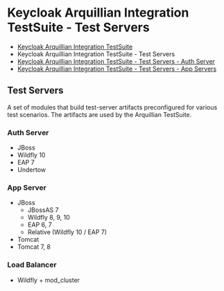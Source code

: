 # Keycloak Arquillian Integration TestSuite - Test Servers

- [Keycloak Arquillian Integration TestSuite](../README.md)
- Keycloak Arquillian Integration TestSuite - Test Servers
- [Keycloak Arquillian Integration TestSuite - Test Servers - Auth Server](auth-server/README.md)
- [Keycloak Arquillian Integration TestSuite - Test Servers - App Servers](app-server/README.md)

## Test Servers

A set of modules that build test-server artifacts preconfigured for various test scenarios.
The artifacts are used by the Arquillian TestSuite.

### Auth Server

- JBoss
 - Wildfly 10
 - EAP 7
- Undertow


### App Server

- JBoss
  - JBossAS 7
  - Wildfly 8, 9, 10
  - EAP 6, 7
  - Relative (Wildfly 10 / EAP 7)
- Tomcat
 - Tomcat 7, 8


### Load Balancer

- Wildfly + mod_cluster


